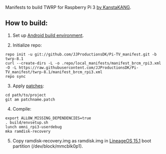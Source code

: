 Manifests to build TWRP for Raspberry Pi 3 [by KanstaKANG](http://konstakang.com/devices/rpi3/TWRP).

How to build:
-------------

1. Set up [Android build environment](https://source.android.com/setup/initializing).

2. Initialize repo:

```
repo init -u git://github.com/JJProductionsDK/Pi-TV_manifest.git -b twrp-8.1
curl --create-dirs -L -o .repo/local_manifests/manifest_brcm_rpi3.xml -O -L https://raw.githubusercontent.com/JJProductionsDK/Pi-TV_manifest/twrp-8.1/manifest_brcm_rpi3.xml
repo sync
```

3. Apply [patches](https://github.com/lineage-rpi/android_local_manifest/tree/twrp-8.1/patches):

```
cd path/to/project
git am patchname.patch
```

4. Compile:

```
export ALLOW_MISSING_DEPENDENCIES=true
. build/envsetup.sh
lunch omni_rpi3-userdebug
mka ramdisk-recovery
```

5. Copy ramdisk-recovery.img as ramdisk.img in [LineageOS 15.1](http://konstakang.com/devices/rpi3/LineageOS15.1) boot partition (/dev/block/mmcblk0p1).
